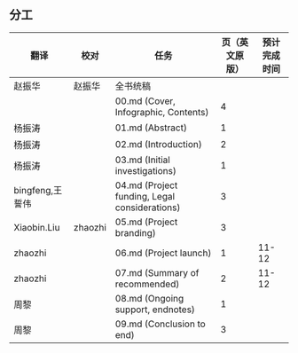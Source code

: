 ## 分工

| 翻译            | 校对    | 任务                                          | 页（英文原版） | 预计完成时间 |
| --------------- | ------- | --------------------------------------------- | -------------- | ------------ |
| 赵振华          | 赵振华  | 全书统稿                                      |                |              |
|                 |         | 00.md (Cover, Infographic, Contents)          | 4              |              |
| 杨振涛          |         | 01.md (Abstract)                              | 1              |              |
| 杨振涛          |         | 02.md (Introduction)                          | 2              |              |
| 杨振涛          |         | 03.md (Initial investigations)                | 1              |              |
| bingfeng,王誓伟 |         | 04.md (Project funding, Legal considerations) | 3              |              |
| Xiaobin.Liu     | zhaozhi | 05.md  (Project branding)                     | 3              |              |
| zhaozhi         |         | 06.md (Project launch)                        | 1              | 11-12        |
| zhaozhi         |         | 07.md (Summary of recommended)                | 2              | 11-12        |
| 周黎            |         | 08.md (Ongoing support, endnotes)             | 1              |              |
| 周黎            |         | 09.md (Conclusion to end)                     | 3              |              |
